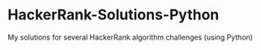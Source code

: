 # HackerRank-Solutions-Python
My solutions for several HackerRank algorithm challenges (using Python)
